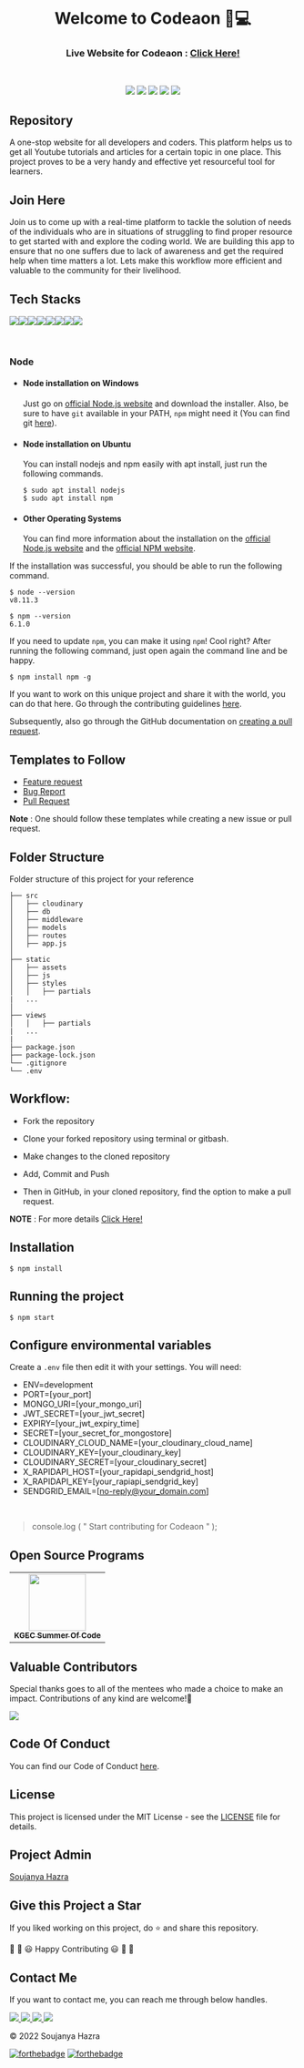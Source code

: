 
<div align="center">
  <h1>Welcome to Codeaon 👋💻</h1>
  <h3>Live Website for Codeaon : <a href="#">Click Here!</a></h3>
</div>

<br>

<p align="center">
<a href="https://github.com/soujo"><img src="https://img.shields.io/badge/PRs-welcome-brightgreen.svg?style=flat&logo=github"></a> 
<a href="https://github.com/soujo"><img src="https://img.shields.io/badge/Open%20Source-%F0%9F%A4%8D-Green"></a> 
<a href="https://github.com/soujo"><img src="https://img.shields.io/static/v1.svg?label=Contributions&message=Welcome&color=0059b3&style=flat-square"></a>
<a href="https://github.com/soujo/codeaon/graphs/contributors"><img src="https://img.shields.io/github/contributors-anon/soujo/codeaon"></a>
<a href="https://github.com/soujo"><img src="https://img.shields.io/maintenance/yes/2022"></a>
</p> 


##  Repository

A one-stop website for all developers and coders. This platform helps us to get all Youtube tutorials and articles for a certain topic in one place. This project proves to be a very handy and effective yet resourceful tool for learners.


##  Join Here
 Join us to come up with a real-time platform to tackle the solution of needs of the individuals who are in situations of struggling to find proper resource to get started with and explore the coding world.
 We are building this app to ensure that no one suffers due to lack of awareness and get the required help when time matters a lot. Lets make this workflow more efficient and valuable to the community for their livelihood. 


##  Tech Stacks

<img src="https://img.shields.io/badge/HTML5-E34F26?style=for-the-badge&logo=html5&logoColor=white"><img src="https://img.shields.io/badge/CSS3-1572B6?style=for-the-badge&logo=css3&logoColor=white"><img src="https://img.shields.io/badge/Bootstrap-563D7C?style=for-the-badge&logo=bootstrap&logoColor=white"><img src="https://img.shields.io/badge/JavaScript-323330?style=for-the-badge&logo=javascript&logoColor=F7DF1E"><img src="https://img.shields.io/badge/Node.js-339933?style=for-the-badge&logo=nodedotjs&logoColor=white"><img src="https://img.shields.io/badge/Express.js-000000?style=for-the-badge&logo=express&logoColor=white"><img src="https://img.shields.io/badge/MongoDB-4EA94B?style=for-the-badge&logo=mongodb&logoColor=white"><img src="https://img.shields.io/badge/npm-CB3837?style=for-the-badge&logo=npm&logoColor=white">

<br>

### Node

-   #### Node installation on Windows

    Just go on [official Node.js website](https://nodejs.org/) and download the installer.
    Also, be sure to have `git` available in your PATH, `npm` might need it (You can find git [here](https://git-scm.com/)).

-   #### Node installation on Ubuntu

    You can install nodejs and npm easily with apt install, just run the following commands.

        $ sudo apt install nodejs
        $ sudo apt install npm

-   #### Other Operating Systems
    You can find more information about the installation on the [official Node.js website](https://nodejs.org/) and the [official NPM website](https://npmjs.org/).

If the installation was successful, you should be able to run the following command.

    $ node --version
    v8.11.3

    $ npm --version
    6.1.0

If you need to update `npm`, you can make it using `npm`! Cool right? After running the following command, just open again the command line and be happy.

    $ npm install npm -g



If you want to work on this unique project and share it with the world, you can do that here. 
Go through the contributing guidelines [here](https://github.com/soujo/codeaon/blob/main/CONTRIBUTING.md).

Subsequently, also go through the GitHub documentation on [creating a pull request](https://help.github.com/en/github/collaborating-with-issues-and-pull-requests/creating-a-pull-request).



##  Templates to Follow

- [Feature request](https://github.com/soujo/codeaon/blob/main/.github/issue_templates/feature_request.md)
- [Bug Report](https://github.com/soujo/codeaon/blob/main/.github/issue_templates/bug_report.md)
- [Pull Request](https://github.com/soujo/codeaon/blob/main/.github/PULL_REQUEST_TEMPLATE.md)

**Note** : One should follow these templates while creating a new issue or pull request.



## Folder Structure 

Folder structure of this project for your reference 

```
├── src
│   ├── cloudinary
│   ├── db
│   ├── middleware
│   ├── models
│   ├── routes
│   ├── app.js
│   
├── static
│   ├── assets
│   ├── js
│   ├── styles
│   │   ├── partials
|   ...
│   
├── views
│   │   ├── partials
|   ...
|
├── package.json
├── package-lock.json 
└── .gitignore
└── .env
```

##  Workflow:

- Fork the repository

- Clone your forked repository using terminal or gitbash.

- Make changes to the cloned repository

- Add, Commit and Push

- Then in GitHub, in your cloned repository, find the option to make a pull request. 

**NOTE** : For more details <a href="https://github.com/soujo/codeaon/blob/main/CONTRIBUTING.md">Click Here!</a>

## Installation

    $ npm install

## Running the project

    $ npm start


## Configure environmental variables

Create a `.env` file then edit it with your settings. You will need:

-   ENV=development
-   PORT=[your_port]
-   MONGO_URI=[your_mongo_uri]
-   JWT_SECRET=[your_jwt_secret]
-   EXPIRY=[your_jwt_expiry_time]
-   SECRET=[your_secret_for_mongostore]
-   CLOUDINARY_CLOUD_NAME=[your_cloudinary_cloud_name]
-   CLOUDINARY_KEY=[your_cloudinary_key]
-   CLOUDINARY_SECRET=[your_cloudinary_secret]
-   X_RAPIDAPI_HOST=[your_rapidapi_sendgrid_host]
-   X_RAPIDAPI_KEY=[your_rapiapi_sendgrid_key]
-   SENDGRID_EMAIL=[no-reply@your_domain.com]
  
<br>

> console.log ( " Start contributing for Codeaon " );


## Open Source Programs

<table>
<tr>
 <td align="center">
<a href="#"><img src="" width=100px height=100px /><br /><sub><b>KGEC Summer Of Code</b></sub></a>
 </td>
</tr>
</table>


##  Valuable Contributors
Special thanks goes to all of the mentees who made a choice to make an impact. Contributions of any kind are welcome!🚀 

<!-- ALL-CONTRIBUTORS-LIST:START - Do not remove or modify this section -->
<!-- prettier-ignore-start -->
<!-- markdownlint-disable -->

<a href="https://github.com/soujo/codeaon/graphs/contributors">
  <img src="https://contrib.rocks/image?repo=soujo/codeaon" />
</a>

<!-- markdownlint-enable -->
<!-- prettier-ignore-end -->
<!-- ALL-CONTRIBUTORS-LIST:END -->


##  Code Of Conduct

You can find our Code of Conduct [here](https://github.com/soujo/codeaon/blob/main/CODE_OF_CONDUCT.md).


##  License

This project is licensed under the MIT License - see the [LICENSE](https://github.com/soujo/codeaon/blob/main/LICENSE) file for details.


##  Project Admin

<a href="https://github.com/soujo">Soujanya Hazra</a>
<br>

##  Give this Project a Star

If you liked working on this project, do ⭐ and share this repository.

🎉 🎊 😃 Happy Contributing 😃 🎊 🎉
<br>

##  Contact Me

If you want to contact me, you can reach me through below handles.

<a href="mailto:hazrasoujanya@gmail.com">
<img src="https://img.shields.io/badge/Gmail-D14836?style=for-the-badge&logo=gmail&logoColor=white">
</a>
<a href="https://www.linkedin.com/in/soujanyahazra/">
<img src="https://img.shields.io/badge/LinkedIn-0077B5?style=for-the-badge&logo=linkedin&logoColor=white">
</a>
<a href="https://www.instagram.com/soujanya_hazra/">
<img src="https://img.shields.io/badge/Instagram-E4405F?style=for-the-badge&logo=instagram&logoColor=white">
</a>
<a href="https://discordapp.com/users/791383804354887741">
<img src="https://img.shields.io/badge/Discord-5865F2?style=for-the-badge&logo=discord&logoColor=white">
</a>

<br>

© 2022 Soujanya Hazra


[![forthebadge](https://forthebadge.com/images/badges/built-with-love.svg)](https://forthebadge.com) [![forthebadge](https://forthebadge.com/images/badges/built-by-developers.svg)](https://forthebadge.com) 
